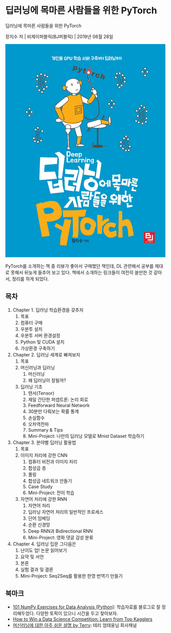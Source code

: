 # 딥러닝에 목마른 사람들을 위한 PyTorch

딥러닝에 목마른 사람들을 위한 PyTorch

장지수 저 | 비제이퍼블릭(BJ퍼블릭) | 2019년 06월 28일

![책 표지](images/pytorch-for-DL-learner.jpg)

PyTorch를 소개하는 책 중 리뷰가 좋아서 구매했던 책인데, DL 관련해서 공부를 제대로 못해서 뒤늦게 들추어 보고 있다. 책에서 소개하는 링크들이 여전히 쓸만한 것 같아서, 정리를 하게 되었다.

## 목차

1. Chapter 1. 딥러닝 학습환경을 갖추자
    1. 목표
    1. 컴퓨터 구매
    1. 우분투 설치
    1. 우분투 서버 환경설정
    1. Python 및 CUDA 설치
    1. 가상환경 구축하기
1. Chapter 2. 딥러닝 세계로 빠져보자
    1. 목표
    1. 머신러닝과 딥러닝
        1. 머신러닝
        1. 왜 딥러닝이 잘될까?
    1. 딥러닝 기초
        1. 텐서(Tensor)
        1. 제일 간단한 퍼셉트론: 논리 회로
        1. Feedforward Neural Network
        1. 30분만 다뤄보는 확률 통계
        1. 손실함수
        1. 오차역전파
        1. Summary & Tips
        1. Mini-Project: 나만의 딥러닝 모델로 Mnist Dataset 학습하기
1. Chapter 3. 분야별 딥러닝 활용법
    1. 목표
    1. 이미지 처리에 강한 CNN
        1. 컴퓨터 비전과 이미지 처리
        1. 합성곱 층
        1. 풀링
        1. 합성곱 네트워크 만들기
        1. Case Study
        1. Mini-Project: 전이 학습
    1. 자연어 처리에 강한 RNN
        1. 자연어 처리
        1. 딥러닝 자연어 처리의 일반적인 프로세스
        1. 단어 임베딩
        1. 순환 신경망
        1. Deep RNN과 Bidirectional RNN
        1. Mini-Project: 영화 댓글 감성 분류
1. Chapter 4. 딥러닝 입문 그다음은
    1. 난이도 업! 논문 읽어보기
    1. 요약 및 서언
    1. 본론
    1. 실험 결과 및 결론
    1. Mini-Project: Seq2Seq를 활용한 한영 번역기 만들기

## 북마크

* [101 NumPy Exercises for Data Analysis (Python)](https://www.machinelearningplus.com/python/101-numpy-exercises-python/): 학습자료를 블로그로 잘 정리해두었다. 다양한 토픽이 있으니 시간을 두고 찾아보자.
* [How to Win a Data Science Competition: Learn from Top Kagglers](https://ko.coursera.org/learn/competitive-data-science)
* [머신러닝에 대한 아주 쉬운 설명 by Terry](https://youtu.be/mqaATsYP6j0): 테리 엄태웅님 회사채널
